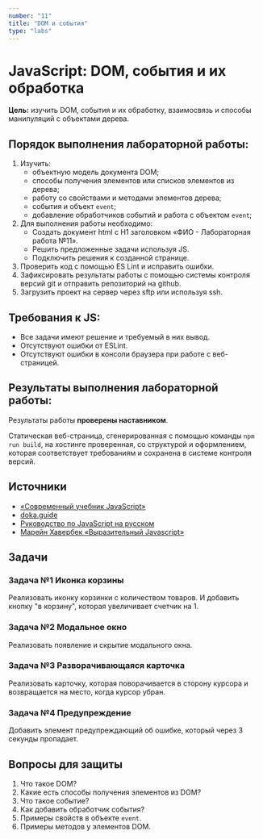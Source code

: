 ```yaml
---
number: "11"
title: "DOM и события"
type: "labs"
---
```


# JavaScript: DOM, события и их обработка

**Цель:** изучить DOM, события и их обработку, взаимосвязь и способы манипуляций с объектами дерева.

## Порядок выполнения лабораторной работы:

1. Изучить:
   - объектную модель документа DOM;
   - способы получения элементов или списков элементов из дерева;
   - работу со свойствами и методами элементов дерева;
   - события и объект `event`;
   - добавление обработчиков событий и работа с объектом `event`;
1. Для выполнения работы необходимо:
   - Создать документ html с H1 заголовком «ФИО - Лабораторная работа №11».
   - Решить предложенные задачи используя JS.
   - Подключить решения к созданной странице.
1. Проверить код с помощью ES Lint и исправить ошибки.
1. Зафиксировать результаты работы с помощью системы контроля версий git и отправить репозиторий на github.
1. Загрузить проект на сервер через sftp или используя ssh.

## Требования к JS:

- Все задачи имеют решение и требуемый в них вывод.
- Отсутствуют ошибки от ESLint.
- Отсутствуют ошибки в консоли браузера при работе с веб-страницей.

## Результаты выполнения лабораторной работы:

Результаты работы **проверены наставником**.

Статическая веб-страница, сгенерированная с помощью команды `npm run build`, на хостинге проверенная, со структурой и оформлением, которая соответствует требованиям и сохранена в системе контроля версий.

## Источники

- [«Современный учебник JavaScript»](https://learn.javascript.ru/)
- [doka.guide](https://doka.guide/js/)
- [Руководство по JavaScript на русском](https://developer.mozilla.org/ru/docs/Web/JavaScript)
- [Марейн Хавербек «Выразительный Javascript»](https://karmazzin.gitbook.io/eloquentjavascript_ru/)

## Задачи

### Задача №1 Иконка корзины

Реализовать иконку корзинки с количеством товаров. И добавить кнопку "в корзину", которая увеличивает счетчик на 1.

### Задача №2 Модальное окно

Реализовать появление и скрытие модального окна.

### Задача №3 Разворачивающаяся карточка

Реализовать карточку, которая поворачивается в сторону курсора и возвращается на место, когда курсор убран.

### Задача №4 Предупреждение

Добавить элемент предупреждающий об ошибке, который через 3 секунды пропадает.

## Вопросы для защиты

1. Что такое DOM?
1. Какие есть способы получения элементов из DOM?
1. Что такое событие?
1. Как добавить обработчик события?
1. Примеры свойств в объекте `event`.
1. Примеры методов у элементов DOM.
